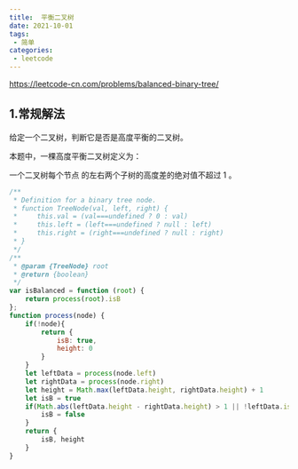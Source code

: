```yaml
---
title:  平衡二叉树
date: 2021-10-01
tags:
 - 简单
categories:
 - leetcode
---
```


<https://leetcode-cn.com/problems/balanced-binary-tree/>
## 1.常规解法
给定一个二叉树，判断它是否是高度平衡的二叉树。

本题中，一棵高度平衡二叉树定义为：

一个二叉树每个节点 的左右两个子树的高度差的绝对值不超过 1 。
```js
/**
 * Definition for a binary tree node.
 * function TreeNode(val, left, right) {
 *     this.val = (val===undefined ? 0 : val)
 *     this.left = (left===undefined ? null : left)
 *     this.right = (right===undefined ? null : right)
 * }
 */
/**
 * @param {TreeNode} root
 * @return {boolean}
 */
var isBalanced = function (root) {
    return process(root).isB
};
function process(node) {
    if(!node){
        return {
            isB: true,
            height: 0
        }
    }
    let leftData = process(node.left)
    let rightData = process(node.right)
    let height = Math.max(leftData.height, rightData.height) + 1
    let isB = true
    if(Math.abs(leftData.height - rightData.height) > 1 || !leftData.isB || !rightData.isB){
        isB = false
    }
    return {
        isB, height
    }
}
```
